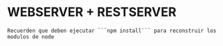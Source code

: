 # WEBSERVER + RESTSERVER

    Recuerden que deben ejecutar ```npm install``` para reconstruir los modulos de node